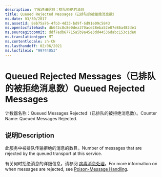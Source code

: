 ```yaml
---
description: 了解详细信息：排队拒绝的消息
title: Queued Rejected Messages（已排队的被拒绝消息数）
ms.date: 03/30/2017
ms.assetid: 8eb75a76-4fb3-4d33-bd9f-6d91e09c5843
ms.openlocfilehash: db645c8c8e0dea370ace28eba52e07e86a482de1
ms.sourcegitcommit: ddf7edb67715a5b9a45e3dd44536dabc153c1de0
ms.translationtype: MT
ms.contentlocale: zh-CN
ms.lasthandoff: 02/06/2021
ms.locfileid: "99744053"
---
```

# <a name="queued-rejected-messages"></a><span data-ttu-id="d0121-103">Queued Rejected Messages（已排队的被拒绝消息数）</span><span class="sxs-lookup"><span data-stu-id="d0121-103">Queued Rejected Messages</span></span>

<span data-ttu-id="d0121-104">计数器名称：Queued Messages Rejected（已排队的被拒绝消息数）。</span><span class="sxs-lookup"><span data-stu-id="d0121-104">Counter Name: Queued Messages Rejected.</span></span>  
  
## <a name="description"></a><span data-ttu-id="d0121-105">说明</span><span class="sxs-lookup"><span data-stu-id="d0121-105">Description</span></span>  

 <span data-ttu-id="d0121-106">此服务中被排队传输拒绝的消息的数目。</span><span class="sxs-lookup"><span data-stu-id="d0121-106">Number of messages that are rejected by the queued transport at this service.</span></span>  
  
 <span data-ttu-id="d0121-107">有关何时拒绝消息的详细信息，请参阅 [病毒消息处理](../../feature-details/poison-message-handling.md)。</span><span class="sxs-lookup"><span data-stu-id="d0121-107">For more information on when messages are rejected, see [Poison-Message Handling](../../feature-details/poison-message-handling.md).</span></span>
